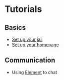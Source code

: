 # Tutorials

## Basics

* [Set up your jail](jail-setup)
* [Set up your homepage](homepage-setup)

## Communication

* Using [Element](element) to chat
